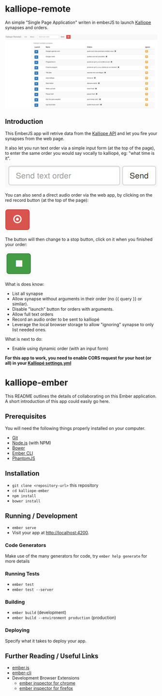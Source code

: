 # kalliope-remote

An simple "Single Page Application" writen in emberJS to launch [Kalliope](https://github.com/kalliope-project/kalliope) synapses and orders.

![Kalliope sample](Doc/assets/homepage.png)

## Introduction

This EmberJS app will retrive data from the [Kalliope API](https://github.com/kalliope-project/kalliope/blob/dev/Docs/rest_api.md) and let you fire your synapses from the web page.

It also let you run text order via a simple input form (at the top of the page), to enter the same order you would say vocally to kalliopé, eg: "what time is it".

![kalliope text order](Doc/assets/text_order.png)


You can also send a direct audio order via the web app, by clicking on the red record button (at the top of the page):

![kalliope record order](Doc/assets/audio_order.png)

The button will then change to a stop button, click on it when you finished your order:

![kalliope record order](Doc/assets/audio_order_stop.png)

What is does know:
* List all synapse
* Allow synapse without arguments in their order (no {{ query }} or similar).
* Disable "launch" button for orders with arguments.
* Allow full text orders
* Record an audio order to be sent to kalliopé
* Leverage the local browser storage to allow "ignoring" synapse to only list needed ones.

What is next to do:
* Enable using dynamic order (with an input form)


**For this app to work, you need to enable CORS request for your host (or all) in your [Kalliopé settings.yml](https://github.com/kalliope-project/kalliope/blob/dev/Docs/settings.md)**


# kalliope-ember

This README outlines the details of collaborating on this Ember application.
A short introduction of this app could easily go here.

## Prerequisites

You will need the following things properly installed on your computer.

* [Git](https://git-scm.com/)
* [Node.js](https://nodejs.org/) (with NPM)
* [Bower](https://bower.io/)
* [Ember CLI](https://ember-cli.com/)
* [PhantomJS](http://phantomjs.org/)

## Installation

* `git clone <repository-url>` this repository
* `cd kalliope-ember`
* `npm install`
* `bower install`

## Running / Development

* `ember serve`
* Visit your app at [http://localhost:4200](http://localhost:4200).

### Code Generators

Make use of the many generators for code, try `ember help generate` for more details

### Running Tests

* `ember test`
* `ember test --server`

### Building

* `ember build` (development)
* `ember build --environment production` (production)

### Deploying

Specify what it takes to deploy your app.

## Further Reading / Useful Links

* [ember.js](http://emberjs.com/)
* [ember-cli](https://ember-cli.com/)
* Development Browser Extensions
  * [ember inspector for chrome](https://chrome.google.com/webstore/detail/ember-inspector/bmdblncegkenkacieihfhpjfppoconhi)
  * [ember inspector for firefox](https://addons.mozilla.org/en-US/firefox/addon/ember-inspector/)
